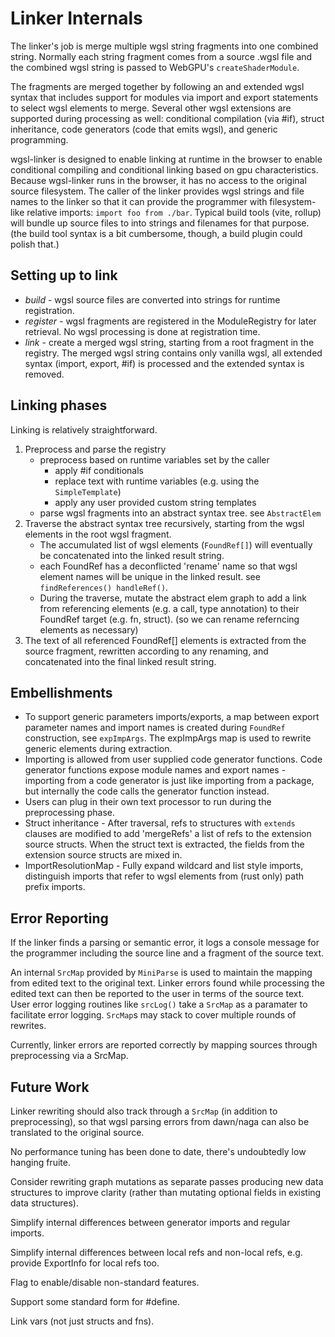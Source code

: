 # Linker Internals

The linker's job is merge multiple wgsl string fragments
into one combined string.
Normally each string fragment comes from a source .wgsl file
and the combined wgsl string is passed to WebGPU's `createShaderModule`.

The fragments are merged together by following an
and extended wgsl syntax that includes
support for modules via import and export statements
to select wgsl elements to merge.
Several other wgsl extensions are supported during
processing as well: conditional compilation (via #if),
struct inheritance, code generators (code that emits wgsl),
and generic programming.

wgsl-linker is designed to enable linking at runtime in the browser
to enable conditional compiling and conditional linking based
on gpu characteristics.
Because wgsl-linker runs in the browser, it has no access
to the original source filesystem.
The caller of the linker provides wgsl strings
and file names to the linker so that it can
provide the programmer with filesystem-like relative
imports: `import foo from ./bar`.
Typical build tools (vite, rollup) will bundle up source
files to into strings and filenames for that purpose.
(the build tool syntax is a bit cumbersome, though,
a build plugin could polish that.)

## Setting up to link

* *build* - wgsl source files are converted into strings for runtime registration.
* *register*  - wgsl fragments are registered in the ModuleRegistry
for later retrieval.
No wgsl processing is done at registration time.
* *link* - create a merged wgsl string, starting from a root fragment
in the registry.
The merged wgsl string contains only vanilla wgsl,
all extended syntax (import, export, #if) is processed and the
extended syntax is removed.

## Linking phases

Linking is relatively straightforward.

1. Preprocess and parse the registry
    * preprocess based on runtime variables set by the caller
      * apply #if conditionals
      * replace text with runtime variables (e.g. using the `SimpleTemplate`)
      * apply any user provided custom string templates
    * parse wgsl fragments into an abstract syntax tree. see `AbstractElem`
1. Traverse the abstract syntax tree recursively, starting from the wgsl
  elements in the root wgsl fragment.
    * The accumulated list of wgsl elements (`FoundRef[]`)
      will eventually be concatenated into the linked result string.
    * each FoundRef has a deconflicted 'rename' name
      so that wgsl element names will be unique in the linked result.
      see `findReferences() handleRef()`.
    * During the traverse, mutate the abstract elem graph to add
      a link from referencing elements (e.g. a call, type annotation)
      to their FoundRef target (e.g. fn, struct).
      (so we can rename referncing elements as necessary)
1. The text of all referenced FoundRef[] elements is extracted
  from the source fragment, rewritten according to any renaming,
  and concatenated into the final linked result string.

## Embellishments

* To support generic parameters imports/exports, a map between
  export parameter names and import names is created during `FoundRef`
  construction, see `expImpArgs`.
  The expImpArgs map is used to rewrite generic elements during extraction.
* Importing is allowed from user supplied code generator functions.
  Code generator functions expose module names and export names -
  importing from a code generator is just like importing from a package,
  but internally the code calls the generator function instead.
* Users can plug in their own text processor to run during the preprocessing phase.
* Struct inheritance - After traversal, refs to structures with `extends` clauses
  are modified to add 'mergeRefs' a list of refs to the extension source structs.
  When the struct text is extracted, the fields from the extension source structs are
  mixed in.
* ImportResolutionMap - Fully expand wildcard and list style imports,
  distinguish imports that refer to wgsl elements
  from (rust only) path prefix imports.

## Error Reporting

If the linker finds a parsing or semantic error,
it logs a console message for the programmer including
the source line and a fragment of the source text.

An internal `SrcMap` provided by `MiniParse` is used to maintain the mapping
from edited text to the original text.
Linker errors found while processing the edited text can
then be reported to the user in terms of the source text.
User error logging routines like `srcLog()` take a `SrcMap`
as a paramater to facilitate error logging.
`SrcMap`s may stack to cover multiple rounds of rewrites.

Currently, linker errors are reported correctly by mapping sources
through preprocessing via a SrcMap.

## Future Work

Linker rewriting should also track through a `SrcMap`
(in addition to preprocessing), so that
wgsl parsing errors from dawn/naga can also be
translated to the original source.

No performance tuning has been done to date, there's undoubtedly low hanging fruite.

Consider rewriting graph mutations as separate passes
producing new data structures to improve clarity (rather
than mutating optional fields in existing data structures).

Simplify internal differences between generator imports and regular imports.

Simplify internal differences between local refs and non-local refs,
e.g. provide ExportInfo for local refs too.

Flag to enable/disable non-standard features.

Support some standard form for #define.

Link vars (not just structs and fns).
